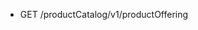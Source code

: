 <!--
    ATTENTION: This file was generated via gradle!
               Do NOT manually edit this file! Any such changes will be overwritten!
-->

* GET /productCatalog/v1/productOffering
